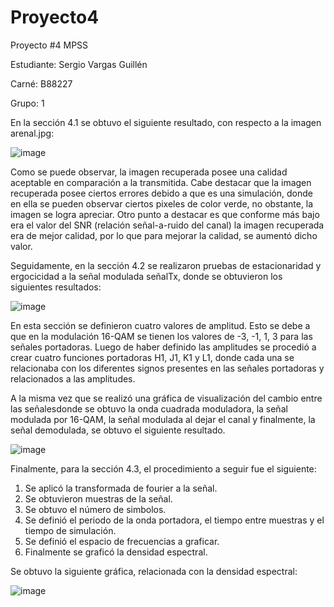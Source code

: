 # Proyecto4

 Proyecto #4 MPSS
 
 Estudiante: Sergio Vargas Guillén
 
 Carné: B88227
 
 Grupo: 1
 
En la sección 4.1 se obtuvo el siguiente resultado, con respecto a la imagen arenal.jpg:

![image](https://user-images.githubusercontent.com/85807093/125523786-d026ba82-ca19-48cd-b05d-3a1d6b458ba8.png)

Como se puede observar, la imagen recuperada posee una calidad aceptable en comparación a la transmitida. Cabe destacar que la imagen recuperada posee ciertos errores debido a que es una simulación, donde en ella se pueden observar ciertos pixeles de color verde, no obstante, la imagen se logra apreciar. Otro punto a destacar es que conforme más bajo era el valor del SNR (relación señal-a-ruido del canal) la imagen recuperada era de mejor calidad, por lo que para mejorar la calidad, se aumentó dicho valor.

Seguidamente, en la sección 4.2 se realizaron pruebas de estacionaridad y ergocicidad a la señal modulada señalTx, donde se obtuvieron los siguientes resultados:

![image](https://user-images.githubusercontent.com/85807093/125525626-7cb896f7-90df-400f-844f-74f525576bb3.png)

En esta sección se definieron cuatro valores de amplitud. Esto se debe a que en la modulación 16-QAM se tienen los valores de -3, -1, 1, 3 para las señales portadoras. Luego de haber definido las amplitudes se procedió a crear cuatro funciones portadoras H1, J1, K1 y L1, donde cada una se relacionaba con los diferentes signos presentes en las señales portadoras y relacionados a las amplitudes. 

A la misma vez que se realizó una gráfica de visualización del cambio entre las señalesdonde se obtuvo la onda cuadrada moduladora, la señal modulada por 16-QAM, la señal modulada al dejar el canal y finalmente, la señal demodulada, se obtuvo el siguiente resultado.

![image](https://user-images.githubusercontent.com/85807093/125529309-c81309d1-d268-4422-820a-8642146bbe72.png)

Finalmente, para la sección 4.3, el procedimiento a seguir fue el siguiente:

1. Se aplicó la transformada de fourier a la señal.
2. Se obtuvieron muestras de la señal.
3. Se obtuvo el número de simbolos.
4. Se definió el periodo de la onda portadora, el tiempo entre muestras y el tiempo de simulación.
5. Se definió el espacio de frecuencias a graficar.
6. Finalmente se graficó la densidad espectral.

Se obtuvo la siguiente gráfica, relacionada con la densidad espectral:

![image](https://user-images.githubusercontent.com/85807093/125530409-0ecce2a5-6d43-4d29-9575-bbed60ffdd5c.png)
